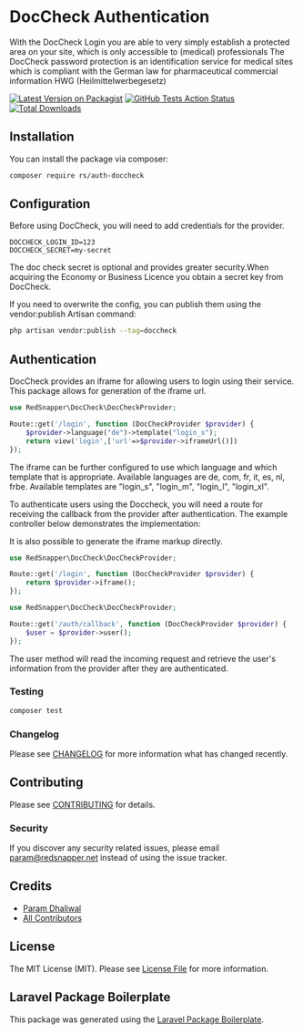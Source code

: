 # DocCheck Authentication
With the DocCheck Login you are able to very simply establish a protected area on your site, which is only
accessible to (medical) professionals The DocCheck password protection is an identification service for
medical sites which is compliant with the German law for pharmaceutical commercial information HWG
(Heilmittelwerbegesetz)


[![Latest Version on Packagist](https://img.shields.io/packagist/v/rs/auth-docchek.svg?style=flat-square)](https://packagist.org/packages/rs/auth-docchek)
[![GitHub Tests Action Status](https://github.com/redsnapper/auth-docchek/workflows/run-tests/badge.svg)](https://github.com/redsnapper/auth-docchek/actions)
[![Total Downloads](https://img.shields.io/packagist/dt/rs/auth-docchek.svg?style=flat-square)](https://packagist.org/packages/rs/auth-docchek)

## Installation

You can install the package via composer:

```bash
composer require rs/auth-doccheck
```

## Configuration

Before using DocCheck, you will need to add credentials for the provider. 
```
DOCCHECK_LOGIN_ID=123
DOCCHECK_SECRET=my-secret
```
The doc check secret is optional and provides greater security.When acquiring the Economy or Business Licence you obtain a secret key from DocCheck.

If you need to overwrite the config, you can publish them using the vendor:publish Artisan command:

```bash
php artisan vendor:publish --tag=doccheck
```

## Authentication

DocCheck provides an iframe for allowing users to login using their service. This package allows for generation of the iframe url.

```php
use RedSnapper\DocCheck\DocCheckProvider;

Route::get('/login', function (DocCheckProvider $provider) {
    $provider->language("de")->template("login_s");
    return view('login',['url'=>$provider->iframeUrl()])
});
```
The iframe can be further configured to use which language and which template that is appropriate.
Available languages are de, com, fr, it, es, nl, frbe. Available templates are "login_s", "login_m", "login_l", "login_xl".

To authenticate users using the Doccheck, you will need a route for receiving the callback from the provider after authentication. The example controller below demonstrates the implementation:

It is also possible to generate the iframe markup directly.

```php
use RedSnapper\DocCheck\DocCheckProvider;

Route::get('/login', function (DocCheckProvider $provider) {
    return $provider->iframe();
});
```

```php
use RedSnapper\DocCheck\DocCheckProvider;

Route::get('/auth/callback', function (DocCheckProvider $provider) {
    $user = $provider->user();
});

```

The user method will read the incoming request and retrieve the user's information from the provider after they are authenticated.

### Testing

```bash
composer test
```

### Changelog

Please see [CHANGELOG](CHANGELOG.md) for more information what has changed recently.

## Contributing

Please see [CONTRIBUTING](CONTRIBUTING.md) for details.

### Security

If you discover any security related issues, please email param@redsnapper.net instead of using the issue tracker.

## Credits

-   [Param Dhaliwal](https://github.com/rs)
-   [All Contributors](../../contributors)

## License

The MIT License (MIT). Please see [License File](LICENSE.md) for more information.

## Laravel Package Boilerplate

This package was generated using the [Laravel Package Boilerplate](https://laravelpackageboilerplate.com).
